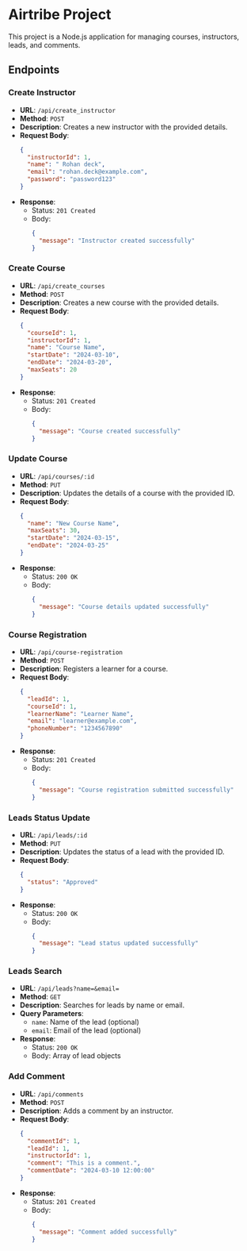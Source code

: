 
# Airtribe Project

This project is a Node.js application for managing courses, instructors, leads, and comments.

## Endpoints

### Create Instructor

- **URL**: `/api/create_instructor`
- **Method**: `POST`
- **Description**: Creates a new instructor with the provided details.
- **Request Body**:
  ```json
  {
    "instructorId": 1,
    "name": " Rohan deck",
    "email": "rohan.deck@example.com",
    "password": "password123"
  }
  ```
- **Response**: 
  - Status: `201 Created`
  - Body:
    ```json
    {
      "message": "Instructor created successfully"
    }
    ```

### Create Course

- **URL**: `/api/create_courses`
- **Method**: `POST`
- **Description**: Creates a new course with the provided details.
- **Request Body**:
  ```json
  {
    "courseId": 1,
    "instructorId": 1,
    "name": "Course Name",
    "startDate": "2024-03-10",
    "endDate": "2024-03-20",
    "maxSeats": 20
  }
  ```
- **Response**: 
  - Status: `201 Created`
  - Body:
    ```json
    {
      "message": "Course created successfully"
    }
    ```

### Update Course

- **URL**: `/api/courses/:id`
- **Method**: `PUT`
- **Description**: Updates the details of a course with the provided ID.
- **Request Body**:
  ```json
  {
    "name": "New Course Name",
    "maxSeats": 30,
    "startDate": "2024-03-15",
    "endDate": "2024-03-25"
  }
  ```
- **Response**: 
  - Status: `200 OK`
  - Body:
    ```json
    {
      "message": "Course details updated successfully"
    }
    ```

### Course Registration

- **URL**: `/api/course-registration`
- **Method**: `POST`
- **Description**: Registers a learner for a course.
- **Request Body**:
  ```json
  {
    "leadId": 1,
    "courseId": 1,
    "learnerName": "Learner Name",
    "email": "learner@example.com",
    "phoneNumber": "1234567890"
  }
  ```
- **Response**: 
  - Status: `201 Created`
  - Body:
    ```json
    {
      "message": "Course registration submitted successfully"
    }
    ```

### Leads Status Update

- **URL**: `/api/leads/:id`
- **Method**: `PUT`
- **Description**: Updates the status of a lead with the provided ID.
- **Request Body**:
  ```json
  {
    "status": "Approved"
  }
  ```
- **Response**: 
  - Status: `200 OK`
  - Body:
    ```json
    {
      "message": "Lead status updated successfully"
    }
    ```

### Leads Search

- **URL**: `/api/leads?name=&email=`
- **Method**: `GET`
- **Description**: Searches for leads by name or email.
- **Query Parameters**:
  - `name`: Name of the lead (optional)
  - `email`: Email of the lead (optional)
- **Response**: 
  - Status: `200 OK`
  - Body: Array of lead objects

### Add Comment

- **URL**: `/api/comments`
- **Method**: `POST`
- **Description**: Adds a comment by an instructor.
- **Request Body**:
  ```json
  {
    "commentId": 1,
    "leadId": 1,
    "instructorId": 1,
    "comment": "This is a comment.",
    "commentDate": "2024-03-10 12:00:00"
  }
  ```
- **Response**: 
  - Status: `201 Created`
  - Body:
    ```json
    {
      "message": "Comment added successfully"
    }
    




